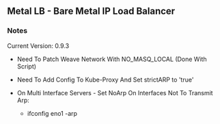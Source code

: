 ## Metal LB - Bare Metal IP Load Balancer

### Notes
Current Version: 0.9.3

* Need To Patch Weave Network With NO_MASQ_LOCAL (Done With Script)
* Need To Add Config To Kube-Proxy And Set strictARP to 'true'

* On Multi Interface Servers - Set NoArp On Interfaces Not To Transmit Arp:
  * ifconfig eno1 -arp
